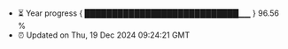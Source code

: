 - ⏳ Year progress { ████████████████████████████▁▁ } 96.56 %
- ⏰ Updated on Thu, 19 Dec 2024 09:24:21 GMT

